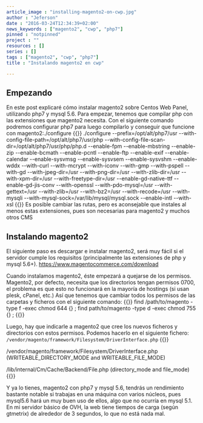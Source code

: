 ```yaml
---
article_image : "installing-magento2-on-cwp.jpg"
author : "Jeferson"
date : "2016-03-24T12:34:39+02:00"
news_keywords : ["magento2", "cwp", "php7"]
pinned : "notpinned"
project : ""
resources : []
series : []
tags : ["magento2", "cwp", "php7"]
title : "Instalando magento2 en cwp"

---
```

## Empezando
En este post explicaré cómo instalar magento2 sobre Centos Web Panel, utilizando php7 y mysql 5.6. Para empezar, tenemos que compilar php con las extensiones que magento2 necesita. Con el siguiente comando podremos configurar php7 para luego compilarlo y conseguir que funcione con magento2:./configure
{{<highlight sh>}}
./configure
--prefix=/opt/alt/php7/usr
--with-config-file-path=/opt/alt/php7/usr/php
--with-config-file-scan-dir=/opt/alt/php7/usr/php/php.d
--enable-fpm
--enable-mbstring
--enable-zip
--enable-bcmath
--enable-pcntl
--enable-ftp
--enable-exif
--enable-calendar
--enable-sysvmsg
--enable-sysvsem
--enable-sysvshm
--enable-wddx
--with-curl
--with-mcrypt
--with-iconv
--with-gmp
--with-pspell
--with-gd
--with-jpeg-dir=/usr
--with-png-dir=/usr
--with-zlib-dir=/usr
--with-xpm-dir=/usr
--with-freetype-dir=/usr
--enable-gd-native-ttf
--enable-gd-jis-conv
--with-openssl
--with-pdo-mysql=/usr
--with-gettext=/usr
--with-zlib=/usr
--with-bz2=/usr
--with-recode=/usr
--with-mysqli
--with-mysql-sock=/var/lib/mysql/mysql.sock
--enable-intl
--with-xsl
{{</highlight>}}
Es posible cambiar las rutas, pero es aconsejable que instales al menos estas extensiones, pues son necesarias para magento2 y muchos otros CMS

## Instalando magento2

El siguiente paso es descargar e instalar magento2, será muy fácil si el servidor cumple los requisitos (principalmente las extensiones de php y mysql 5.6+).
https://www.magentocommerce.com/download

Cuando instalamos magento2, éste empezará a quejarse de los permisos. Magento2, por defecto, necesita que los directorios tengan permisos 0700, el problema es que esto no funcionará en la mayoría de hostings (si usan plesk, cPanel, etc.) Así que tenemos que cambiar todos los permisos de las carpetas y ficheros con el siguiente comando:
{{<highlight sh>}}
find /path/to/magento -type f -exec chmod 644 {} \;
find path/to/magento -type d -exec chmod 755 {} \;
{{</highlight>}}

Luego, hay que indicarle a magento2 que cree los nuevos ficheros y directorios con estos permisos. Podemos hacerlo en el siguiente fichero:
`/vendor/magento/framework/Filesystem/DriverInterface.php`
{{<highlight sh>}}

/vendor/magento/framework/Filesystem/DriverInterface.php
(WRITEABLE_DIRECTORY_MODE and WRITEABLE_FILE_MODE)

/lib/internal/Cm/Cache/Backend/File.php
(directory_mode and file_mode)
{{</highlight>}}

Y ya lo tienes, magento2 con php7 y mysql 5.6, tendrás un rendimiento bastante notable si trabajas en una máquina con varios núcleos, pues mysql5.6 hará un muy buen uso de ellos, algo que no ocurría en mysql 5.1. En mi servidor básico de OVH, la web tiene tiempos de carga (según gtmetrix) de alrededor de 3 segundos, lo que no está nada mal.
